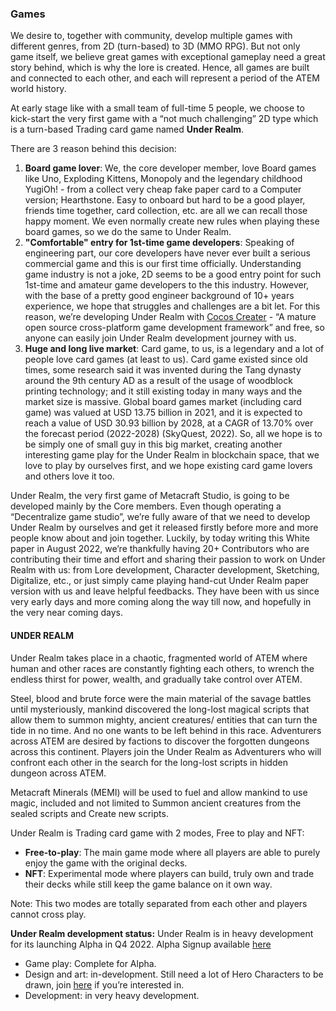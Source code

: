 ### Games

We desire to, together with community, develop multiple games with different genres, from 2D (turn-based) to 3D (MMO RPG). But not only game itself, we believe great games with exceptional gameplay need a great story behind, which is why the lore is created. Hence, all games are built and connected to each other, and each will represent a period of the ATEM world history.

At early stage like with a small team of full-time 5 people, we choose to kick-start the very first game with a “not much challenging” 2D type which is a turn-based Trading card game named **Under Realm**.

There are 3 reason behind this decision:

1. **Board game lover**: We, the core developer member, love Board games like Uno, Exploding Kittens, Monopoly and the legendary childhood YugiOh! - from a collect very cheap fake paper card to a Computer version; Hearthstone. Easy to onboard but hard to be a good player, friends time together, card collection, etc. are all we can recall those happy moment. We even normally create new rules when playing these board games, so we do the same to Under Realm.
2. **"Comfortable" entry for 1st-time game developers**: Speaking of engineering part, our core developers have never ever built a serious commercial game and this is our first time officially. Understanding game industry is not a joke, 2D seems to be a good entry point for such 1st-time and amateur game developers to the this industry. However, with the base of a pretty good engineer background of 10+ years experience, we hope that struggles and challenges are a bit let. For this reason, we’re developing Under Realm with [Cocos Creater](https://www.cocos.com/) - “A mature open source cross-platform game development framework” and free, so anyone can easily join Under Realm development journey with us.
3. **Huge and long live market**: Card game, to us, is a legendary and a lot of people love card games (at least to us). Card game existed since old times, some research said it was invented during the Tang dynasty around the 9th century AD as a result of the usage of woodblock printing technology; and it still existing today in many ways and the market size is massive. Global board games market (including card game) was valued at USD 13.75 billion in 2021, and it is expected to reach a value of USD 30.93 billion by 2028, at a CAGR of 13.70% over the forecast period (2022-2028) (SkyQuest, 2022). So, all we hope is to be simply one of small guy in this big market, creating another interesting game play for the Under Realm in blockchain space, that we love to play by ourselves first, and we hope existing card game lovers and others love it too.

Under Realm, the very first game of Metacraft Studio, is going to be developed mainly by the Core members. Even though operating a “Decentralize game studio”, we’re fully aware of that we need to develop Under Realm by ourselves and get it released firstly before more and more people know about and join together. Luckily, by today writing this White paper in August 2022, we’re thankfully having 20+ Contributors who are contributing their time and effort and sharing their passion to work on Under Realm with us: from Lore development, Character development, Sketching, Digitalize, etc., or just simply came playing hand-cut Under Realm paper version with us and leave helpful feedbacks. They have been with us since very early days and more coming along the way till now, and hopefully in the very near coming days.

#### UNDER REALM

Under Realm takes place in a chaotic, fragmented world of ATEM where human and other races are constantly fighting each others, to wrench the endless thirst for power, wealth, and gradually take control over ATEM.

Steel, blood and brute force were the main material of the savage battles until mysteriously, mankind discovered the long-lost magical scripts that allow them to summon mighty, ancient creatures/ entities that can turn the tide in no time. And no one wants to be left behind in this race. Adventurers across ATEM are desired by factions to discover the forgotten dungeons across this continent. Players join the Under Realm as Adventurers who will confront each other in the search for the long-lost scripts in hidden dungeon across ATEM.

Metacraft Minerals (MEMI) will be used to fuel and allow mankind to use magic, included and not limited to Summon ancient creatures from the sealed scripts and Create new scripts.

Under Realm is Trading card game with 2 modes, Free to play and NFT:
- **Free-to-play**: The main game mode where all players are able to purely enjoy the game with the original decks.
- **NFT**: Experimental mode where players can build, truly own and trade their decks while still keep the game balance on it own way.

Note: This two modes are totally separated from each other and players cannot cross play.

**Under Realm development status:**
Under Realm is in heavy development for its launching Alpha in Q4 2022. Alpha Signup available [here](https://stormgate.io/)
- Game play: Complete for Alpha.
- Design and art: in-development. Still need a lot of Hero Characters to be drawn, join [here](https://discord.gg/jDqqTu6K) if you’re interested in.
- Development: in very heavy development.
